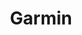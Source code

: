 ---
title: Garmin
crosslinks:
- GarminFenix
- thedash
- autotldr
- triathlon
- running
- trailrunning
- CustomerService
- vivosmart
- Fitness
---